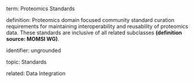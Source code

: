 term: Proteomics Standards

definition: Proteomics domain focused community standard curation requirements for maintaining interoperability and reusability of proteomics data. These standards are inclusive of all related subclasses **(definition source: MOMSI WG)**.

identifier: ungrounded

topic: Standards

related: Data Integration